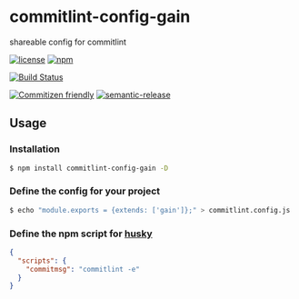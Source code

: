 # commitlint-config-gain

shareable config for commitlint

[![license](https://img.shields.io/github/license/GainCompliance/commitlint-config-gain.svg)](LICENSE)
[![npm](https://img.shields.io/npm/v/commitlint-config-gain.svg)](https://www.npmjs.com/package/commitlint-config-gain)

[![Build Status](https://img.shields.io/travis/GainCompliance/commitlint-config-gain/master.svg?style=flat)](https://travis-ci.org/GainCompliance/commitlint-config-gain)

[![Commitizen friendly](https://img.shields.io/badge/commitizen-friendly-brightgreen.svg)](http://commitizen.github.io/cz-cli/)
[![semantic-release](https://img.shields.io/badge/%20%20%F0%9F%93%A6%F0%9F%9A%80-semantic--release-e10079.svg)](https://github.com/semantic-release/semantic-release)

## Usage

### Installation

```sh
$ npm install commitlint-config-gain -D
```

### Define the config for your project

```sh
$ echo "module.exports = {extends: ['gain']};" > commitlint.config.js
```

### Define the npm script for [husky](https://github.com/typicode/husky)

```json
{
  "scripts": {
    "commitmsg": "commitlint -e"
  }
}
```
